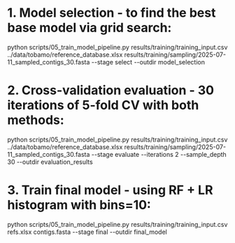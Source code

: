 # 1. Model selection - to find the best base model via grid search:
python scripts/05_train_model_pipeline.py results/training/training_input.csv ../data/tobamo/reference_database.xlsx results/training/sampling/2025-07-11_sampled_contigs_30.fasta --stage select --outdir model_selection

# 2. Cross-validation evaluation - 30 iterations of 5-fold CV with both methods:
python scripts/05_train_model_pipeline.py results/training/training_input.csv ../data/tobamo/reference_database.xlsx results/training/sampling/2025-07-11_sampled_contigs_30.fasta --stage evaluate --iterations 2 --sample_depth 30 --outdir evaluation_results

# 3. Train final model - using RF + LR histogram with bins=10:
python scripts/05_train_model_pipeline.py results/training/training_input.csv refs.xlsx contigs.fasta --stage final --outdir final_model




